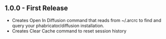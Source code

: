 ## 1.0.0 - First Release
* Creates Open In Diffusion command that reads from ~/.arcrc to find and query your phabricator/diffusion installation.
* Creates Clear Cache command to reset session history
